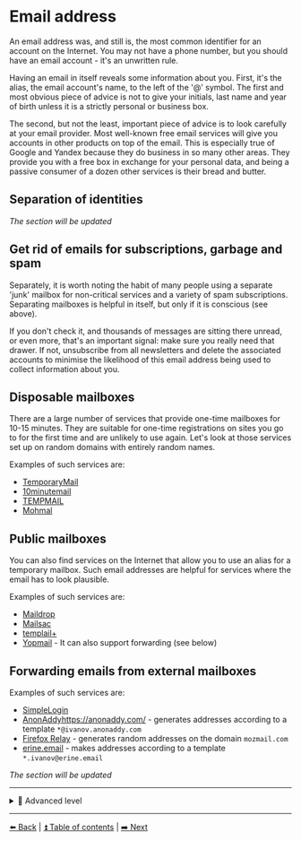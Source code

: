 # Email address

An email address was, and still is, the most common identifier for an account on the Internet. You may not have a phone number, but you should have an email account - it's an unwritten rule.

Having an email in itself reveals some information about you. First, it's the alias, the email account's name, to the left of the '@' symbol. The first and most obvious piece of advice is not to give your initials, last name and year of birth unless it is a strictly personal or business box.

The second, but not the least, important piece of advice is to look carefully at your email provider. Most well-known free email services will give you accounts in other products on top of the email. This is especially true of Google and Yandex because they do business in so many other areas. They provide you with a free box in exchange for your personal data, and being a passive consumer of a dozen other services is their bread and butter.

## Separation of identities

*The section will be updated*

## Get rid of emails for subscriptions, garbage and spam

Separately, it is worth noting the habit of many people using a separate 'junk' mailbox for non-critical services and a variety of spam subscriptions. Separating mailboxes is helpful in itself, but only if it is conscious (see above).

If you don't check it, and thousands of messages are sitting there unread, or even more, that's an important signal: make sure you really need that drawer. If not, unsubscribe from all newsletters and delete the associated accounts to minimise the likelihood of this email address being used to collect information about you.

## Disposable mailboxes

There are a large number of services that provide one-time mailboxes for 10-15 minutes. They are suitable for one-time registrations on sites you go to for the first time and are unlikely to use again. Let's look at those services set up on random domains with entirely random names.

Examples of such services are:
- [TemporaryMail](https://temporarymail.com/)
- [10minutemail](https://10minutemail.net)
- [TEMPMAIL](https://temp-mail.org/ru/)
- [Mohmal](https://www.mohmal.com/en)

## Public mailboxes

You can also find services on the Internet that allow you to use an alias for a temporary mailbox. Such email addresses are helpful for services where the email has to look plausible.

Examples of such services are:

- [Maildrop](https://maildrop.cc/)
- [Mailsac](https://mailsac.com/)
- [templail+](https://tempmail.plus)
- [Yopmail](https://yopmail.com/) - It can also support forwarding (see below)

## Forwarding emails from external mailboxes

Examples of such services are:

- [SimpleLogin](https://simplelogin.io/)
- [AnonAddy]()https://anonaddy.com/ - generates addresses according to a template `*@ivanov.anonaddy.com`
- [Firefox Relay](https://relay.firefox.com/) - generates random addresses on the domain `mozmail.com`
- [erine.email](https://erine.email/) - makes addresses according to a template `*.ivanov@erine.email`

*The section will be updated*

---

<details>
  <summary>🥷 Advanced level</summary>


## Using a personal domain to create catch-all mailboxes

*The section will be updated*

## Using dots in Gmail addresses

*The section will be updated*

## Using BitWarden to generate email aliases

The BitWarden password manager allows you to generate random "plus" aliases,
as well as catch-all mailbox addresses and even forwarding mailboxes.

![bitwarden_ru.png](https://github.com/soxoj/counter-osint-guide-en/blob/main/img/bitwarden_ru.png)

*The section will be updated*

</details>

---

[⬅️ Back](./phone.md) | [⏫ Table of contents](../README.md) | [➡️ Next](./fio-birthday.md)
